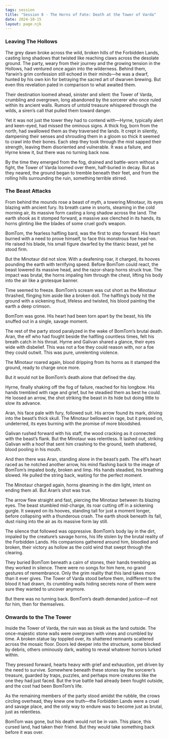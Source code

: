 ```yaml
---
tags: session
title: "Session 8 - The Horns of Fate: Death at the Tower of Varda"
date: 2024-10-15
layout: page.njk
---
```

### Leaving The Hollows

The grey dawn broke across the wild, broken hills of the Forbidden Lands, casting long shadows that twisted like reaching claws across the desolate ground. The party, weary from their journey and the growing tension in the Hollows, had ventured once again into the wilderness. Behind them, Yarwin’s grim confession still echoed in their minds—he was a dwarf, hunted by his own kin for betraying the sacred art of dwarven brewing. But even this revelation paled in comparison to what awaited them.

Their destination loomed ahead, sinister and silent: the Tower of Varda, crumbling and overgrown, long abandoned by the sorcerer who once ruled within its ancient walls. Rumors of untold treasure whispered through the wilds, a siren’s call that pulled them toward danger.

Yet it was not just the tower they had to contend with—Hyrne, typically alert and keen-eyed, had missed the ominous signs. A thick fog, born from the north, had swallowed them as they traversed the lands. It crept in silently, dampening their senses and shrouding them in a gloom so thick it seemed to crawl into their bones. Each step they took through the mist sapped their strength, leaving them disoriented and vulnerable. It was a failure, and Hyrne knew it, but there was no turning back now.

By the time they emerged from the fog, drained and battle-worn without a fight, the Tower of Varda loomed over them, half-buried in decay. But as they neared, the ground began to tremble beneath their feet, and from the rolling hills surrounding the ruin, something terrible stirred.

### The Beast Attacks

From behind the mounds rose a beast of myth, a towering Minotaur, its eyes blazing with ancient fury. Its breath came in snorts, steaming in the cold morning air, its massive form casting a long shadow across the land. The earth shook as it stomped forward, a massive axe clenched in its hands, its horns glinting like the blades of some cruel god’s weapon.

BomTom, the fearless halfling bard, was the first to step forward. His heart burned with a need to prove himself, to face this monstrous foe head-on. He raised his blade, his small figure dwarfed by the titanic beast, yet he stood firm.

But the Minotaur did not slow. With a deafening roar, it charged, its hooves pounding the earth with terrifying speed. Before BomTom could react, the beast lowered its massive head, and the razor-sharp horns struck true. The impact was brutal, the horns impaling him through the chest, lifting his body into the air like a grotesque banner.

Time seemed to freeze. BomTom’s scream was cut short as the Minotaur thrashed, flinging him aside like a broken doll. The halfling’s body hit the ground with a sickening thud, lifeless and twisted, his blood painting the earth a deep crimson.

BomTom was gone. His heart had been torn apart by the beast, his life snuffed out in a single, savage moment.

The rest of the party stood paralyzed in the wake of BomTom’s brutal death. Aran, the elf who had fought beside the halfling countless times, felt his breath catch in his throat. Hyrne and Galivan shared a glance, their eyes wide with disbelief. This was not a foe they could reason with, nor a foe they could outwit. This was pure, unrelenting violence.

The Minotaur roared again, blood dripping from its horns as it stamped the ground, ready to charge once more.

But it would not be BomTom’s death alone that defined the day.

Hyrne, finally shaking off the fog of failure, reached for his longbow. His hands trembled with rage and grief, but he steadied them as best he could. He loosed an arrow, the shot striking the beast in its hide but doing little to slow its advance.

Aran, his face pale with fury, followed suit. His arrow found its mark, driving into the beast’s thick skull. The Minotaur bellowed in rage, but it pressed on, undeterred, its eyes burning with the promise of more bloodshed.

Galivan rushed forward with his staff, the wood cracking as it connected with the beast’s flank. But the Minotaur was relentless. It lashed out, striking Galivan with a hoof that sent him crashing to the ground, teeth shattered, blood pooling in his mouth.

And then there was Aran, standing alone in the beast’s path. The elf’s heart raced as he notched another arrow, his mind flashing back to the image of BomTom’s impaled body, broken and limp. His hands steadied, his breathing slowed. He pulled the string back, waiting for the perfect moment.

The Minotaur charged again, horns gleaming in the dim light, intent on ending them all. But Aran’s shot was true.

The arrow flew straight and fast, piercing the Minotaur between its blazing eyes. The beast stumbled mid-charge, its roar cutting off in a sickening gurgle. It swayed on its hooves, standing tall for just a moment longer, before collapsing with a thunderous crash. The earth shook beneath its fall, dust rising into the air as its massive form lay still.

The silence that followed was oppressive. BomTom’s body lay in the dirt, impaled by the creature’s savage horns, his life stolen by the brutal reality of the Forbidden Lands. His companions gathered around him, bloodied and broken, their victory as hollow as the cold wind that swept through the clearing.

They buried BomTom beneath a cairn of stones, their hands trembling as they worked in silence. There were no songs for him here, no grand gestures of remembrance. Only the grim reality that this land takes more than it ever gives. The Tower of Varda stood before them, indifferent to the blood it had drawn, its crumbling walls hiding secrets none of them were sure they wanted to uncover anymore.

But there was no turning back. BomTom’s death demanded justice—if not for him, then for themselves.

### Onwards to the The Tower

Inside the Tower of Varda, the ruin was as bleak as the land outside. The once-majestic stone walls were overgrown with vines and crumbled by time. A broken statue lay toppled over, its shattered remnants scattered across the mosaic floor. Doors led deeper into the structure, some blocked by debris, others ominously dark, waiting to reveal whatever horrors lurked within.

They pressed forward, hearts heavy with grief and exhaustion, yet driven by the need to survive. Somewhere beneath these stones lay the sorcerer’s treasure, guarded by traps, puzzles, and perhaps more creatures like the one they had just faced. But the true battle had already been fought outside, and the cost had been BomTom’s life.

As the remaining members of the party stood amidst the rubble, the crows circling overhead, they knew one truth—the Forbidden Lands were a cruel and savage place, and the only way to endure was to become just as brutal, just as relentless.

BomTom was gone, but his death would not be in vain. This place, this cursed land, had taken their friend. But they would take something back before it was over.
